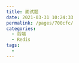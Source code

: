 ```yaml
---
title: 面试题
date: 2021-03-31 10:24:33
permalink: /pages/700cfc/
categories:
  - 后端
  - Redis
tags:
  - 
---
```

### 

